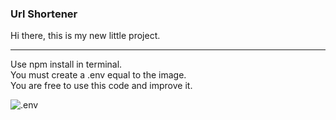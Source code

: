 ### Url Shortener
Hi there, this is my new little project.

-----------------------------------------------

Use npm install in terminal. <br>
You must create a .env equal to the image. <br>
You are free to use this code and improve it.

<img align="left" alt=".env" src="https://i.imgur.com/Rpp1XPO.png" />
